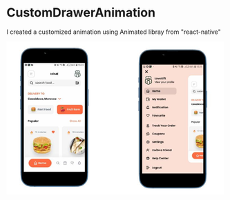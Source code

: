 # CustomDrawerAnimation

I created a customized animation using Animated libray from "react-native"

![alt text](https://github.com/khalid-tamine/CustomDrawerAnimation/blob/master/drawerAnimation.jpg)
